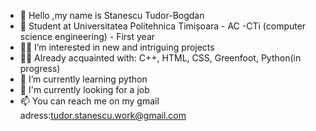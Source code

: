 - 👋 Hello ,my name is Stanescu Tudor-Bogdan
- 🤖 Student at Universitatea Politehnica Timișoara - AC -CTi (computer science engineering) - First year
- 🦸‍♂️ I’m interested in new and intriguing projects
- 👨‍💻 Already acquainted with: C++, HTML, CSS, Greenfoot, Python(in progress)
- 🌱 I’m currently learning python
- 👀 I'm currently looking for a job
- 📫 You can reach me on my gmail adress:tudor.stanescu.work@gmail.com
<!---
tudorstb/tudorstb is a ✨ special ✨ repository because its `README.md` (this file) appears on your GitHub profile.
You can click the Preview link to take a look at your changes.
--->
